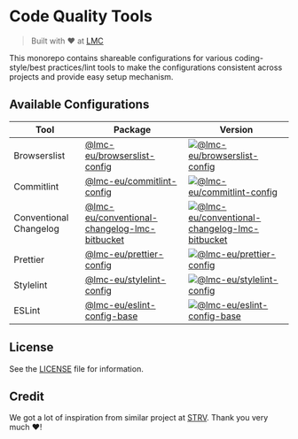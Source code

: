 # Code Quality Tools

> Built with ❤️ at [LMC][lmc-home]

This monorepo contains shareable configurations for various coding-style/best practices/lint tools to make the configurations consistent across projects and provide easy setup mechanism.

## Available Configurations

| Tool                   | Package                                                                                       | Version                                                                    |
| ---------------------- | --------------------------------------------------------------------------------------------- | -------------------------------------------------------------------------- |
| Browserslist           | [@lmc-eu/browserslist-config](packages/browserslist-config)                                   | [![@lmc-eu/browserslist-config][blc-badge]][blc-npm]                       |
| Commitlint             | [@lmc-eu/commitlint-config](packages/commitlint-config)                                       | [![@lmc-eu/commitlint-config][clc-badge]][clc-npm]                         |
| Conventional Changelog | [@lmc-eu/conventional-changelog-lmc-bitbucket](packages/conventional-changelog-lmc-bitbucket) | [![@lmc-eu/conventional-changelog-lmc-bitbucket][cc-badge]][cc-npm]        |
| Prettier               | [@lmc-eu/prettier-config](packages/prettier-config)                                           | [![@lmc-eu/prettier-config][pc-badge]][pc-npm]                             |
| Stylelint              | [@lmc-eu/stylelint-config](packages/stylelint-config)                                         | [![@lmc-eu/stylelint-config][slc-badge]][slc-npm]                          |
| ESLint                 | [@lmc-eu/eslint-config-base](packages/eslint-config-base)                                     | [![@lmc-eu/eslint-config-base][slc-badge]][slc-npm]                          |

## License

See the [LICENSE](LICENSE) file for information.

## Credit

We got a lot of inspiration from similar project at [STRV][strv-github]. Thank you very much ❤️!

[lmc-home]: https://www.lmc.eu
[blc-npm]: https://npmjs.org/package/%40lmc-eu/browserslist-config
[blc-badge]: https://img.shields.io/npm/v/%40lmc-eu/browserslist-config.svg?style=flat-square
[cc-npm]: https://npmjs.org/package/%40lmc-eu/conventional-changelog-lmc-bitbucket
[cc-badge]: https://img.shields.io/npm/v/%40lmc-eu/conventional-changelog-lmc-bitbucket.svg?style=flat-square
[pc-npm]: https://www.npmjs.com/package/@lmc-eu/prettier-config
[pc-badge]: https://img.shields.io/npm/v/%40lmc-eu/prettier-config.svg?style=flat-square
[clc-npm]: https://www.npmjs.com/package/@lmc-eu/commitlint-config
[clc-badge]: https://img.shields.io/npm/v/%40lmc-eu/commitlint-config.svg?style=flat-square
[slc-npm]: https://www.npmjs.com/package/@lmc-eu/stylelint-config
[slc-badge]: https://img.shields.io/npm/v/%40lmc-eu/stylelint-config.svg?style=flat-square
[ec-base-npm]: https://www.npmjs.com/package/@lmc-eu/eslint-config-base
[ec-base-badge]: https://img.shields.io/npm/v/%40lmc-eu/eslint-config-base.svg?style=flat-square
[strv-github]: https://github.com/strvcom/code-quality-tools
